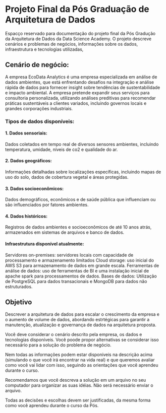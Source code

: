 # Projeto Final da Pós Graduação de Arquitetura de Dados
Espacço reservado para documentação do projeto final da Pós Gradução da Arquitetura de Dados da Data Science Academy. O projeto descreve cenários e problemas de negócios, informações sobre os dados, infraestrutura e tecnologias utilizadas, 


## Cenário de negócio:

A empresa EcoData Analytics é uma empresa especializada em análise de dados ambientes, que está enfrentando desafios na integração e análise rápida de dados para fornecer insight sobre tendências de sustentabilidade e impacto ambiental.
A empresa pretende expandir seus serviços para consultoria personalizada, utilizando análises preditivas para recomendar práticas sustentáveis a clientes variados, incluindo governos locais e grandes corporações industriais.

### Tipos de dados disponíveis:
#### 1. Dados sensoriais:
Dados coletados em tempo real de diversos sensores ambientes, incluindo temperatura, umidade, níveis de co2 e qualidade do ar.

#### 2. Dados geográficos:
Informações detalhadas sobre localizações específicas, incluindo mapas de uso do solo, dados de cobertura vegetal e áreas protegidas.

#### 3. Dados socioeconômicos:
Dados demográficos, econômicos e de saúde pública que influenciam ou são influenciados por fatores ambientes.

#### 4. Dados históricos:
Registros de dados ambientes e socioeconômicos de até 10 anos atrás, armazenados em sistemas de arquivos e banco de dados.


#### Infraestrutura disponível atualmente:
Servidores on-premises: servidores locais com capacidade de processamento e armazenamento limitados
Cloud storage: uso inicial do AWS S3 para armazenamento de dados em grande escala.
Ferramentas de análise de dados: uso de ferramentas de BI e uma instalação inicial de apache spark para processamentos de dados.
Bases de dados: Utilização de PostgreSQL para dados transacionais e MongoDB para dados não estruturados.


## Objetivo

Descrever a arquitetura de dados para escalar o crescimento da empresa e o aumento de volume de dados, abordando estrtégicas para garantir a manutenção, atualização e governança de dados na arquitetura proposta.

Você deve considerar o cenário descrito pela empresa, os dados e tecnologias disponíveis. Você poode propor alternativas se considerar isso necessário para a solução do problema de negócio.

Nem todas as informações podem estar disponíveis na descrição acima (simulando o que você irá encontrar na vida real) e que queremos avaliar como você vai lidar com isso, seguindo as orientações que você aprendeu durante o curso.

Recomendamos que você descreva a solução em um arquivo no seu computador para organizar as suas idéias. Não será necessário enviar o arquivo.

Todas as decisões e escolhas devem ser justificadas, da mesma forma como você aprendeu durante o curso da Pós.

